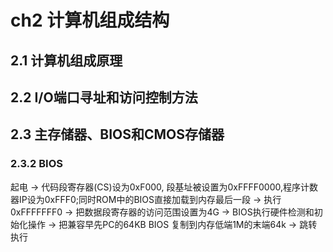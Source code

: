 # ch2 计算机组成结构
## 2.1 计算机组成原理
## 2.2 I/O端口寻址和访问控制方法
## 2.3 主存储器、BIOS和CMOS存储器
### 2.3.2 BIOS
起电 -> 代码段寄存器(CS)设为0xF000, 段基址被设置为0xFFFF0000,程序计数器IP设为0xFFF0;同时ROM中的BIOS直接加载到内存最后一段 -> 执行0xFFFFFFF0 -> 把数据段寄存器的访问范围设置为4G -> BIOS执行硬件检测和初始化操作 -> 把兼容早先PC的64KB BIOS 复制到内存低端1M的末端64k -> 跳转执行